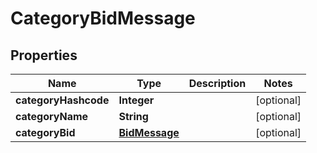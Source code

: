 
# CategoryBidMessage

## Properties
Name | Type | Description | Notes
------------ | ------------- | ------------- | -------------
**categoryHashcode** | **Integer** |  |  [optional]
**categoryName** | **String** |  |  [optional]
**categoryBid** | [**BidMessage**](BidMessage.md) |  |  [optional]



